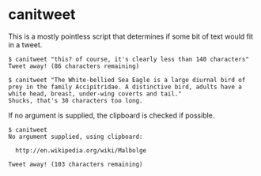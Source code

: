 canitweet
=========

This is a mostly pointless script that determines if some bit of text would
fit in a tweet.

    $ canitweet "this? of course, it's clearly less than 140 characters"
    Tweet away! (86 characters remaining)

    $ canitweet "The White-bellied Sea Eagle is a large diurnal bird of prey in the family Accipitridae. A distinctive bird, adults have a white head, breast, under-wing coverts and tail."
    Shucks, that's 30 characters too long.

If no argument is supplied, the clipboard is checked if possible.

    $ canitweet
    No argument supplied, using clipboard:

      http://en.wikipedia.org/wiki/Malbolge

    Tweet away! (103 characters remaining)
